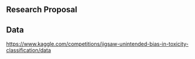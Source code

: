 ## Research Proposal

## Data
https://www.kaggle.com/competitions/jigsaw-unintended-bias-in-toxicity-classification/data
